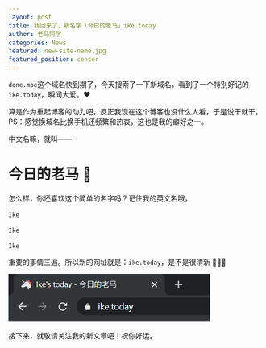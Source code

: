 ```yaml
---
layout: post
title: 我回来了，新名字「今日的老马」ike.today 
author: 老马同学
categories: News
featured: new-site-name.jpg
featured_position: center
---
```


``done.moe``这个域名快到期了，今天搜索了一下新域名，看到了一个特别好记的``ike.today``，瞬间大爱。❤

算是作为重起博客的动力吧，反正我现在这个博客也没什么人看，于是说干就干。PS：感觉换域名比换手机还频繁和热衷，这也是我的癖好之一。

中文名嘛，就叫——

<h1>今日的老马 🎠</h1>

怎么样，你还喜欢这个简单的名字吗？记住我的英文名哦，

``Ike``

``Ike``

``Ike``

重要的事情三遍。所以新的网址就是：``ike.today``，是不是很清新 🌟🌟🌟

![今日的老马新域名](/assets/img/posts/2020/new-site-domain.png)

接下来，就敬请关注我的新文章吧！祝你好运。